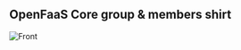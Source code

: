 ## OpenFaaS Core group & members shirt

![Front](https://twitter.com/ewilde/status/1061953219734265856)

